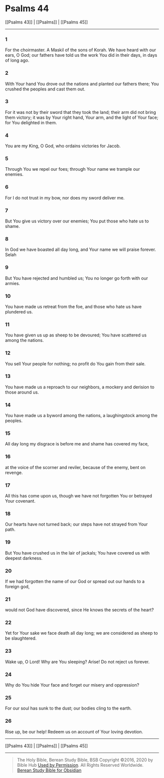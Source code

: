 # Psalms 44

[[Psalms 43]] | [[Psalms]] | [[Psalms 45]]

---

### 1
For the choirmaster. A Maskil of the sons of Korah. We have heard with our ears, O God; our fathers have told us the work You did in their days, in days of long ago.

### 2
With Your hand You drove out the nations and planted our fathers there; You crushed the peoples and cast them out.

### 3
For it was not by their sword that they took the land; their arm did not bring them victory; it was by Your right hand, Your arm, and the light of Your face; for You delighted in them.

### 4
You are my King, O God, who ordains victories for Jacob.

### 5
Through You we repel our foes; through Your name we trample our enemies.

### 6
For I do not trust in my bow, nor does my sword deliver me.

### 7
But You give us victory over our enemies; You put those who hate us to shame.

### 8
In God we have boasted all day long, and Your name we will praise forever. Selah

### 9
But You have rejected and humbled us; You no longer go forth with our armies.

### 10
You have made us retreat from the foe, and those who hate us have plundered us.

### 11
You have given us up as sheep to be devoured; You have scattered us among the nations.

### 12
You sell Your people for nothing; no profit do You gain from their sale.

### 13
You have made us a reproach to our neighbors, a mockery and derision to those around us.

### 14
You have made us a byword among the nations, a laughingstock among the peoples.

### 15
All day long my disgrace is before me and shame has covered my face,

### 16
at the voice of the scorner and reviler, because of the enemy, bent on revenge.

### 17
All this has come upon us, though we have not forgotten You or betrayed Your covenant.

### 18
Our hearts have not turned back; our steps have not strayed from Your path.

### 19
But You have crushed us in the lair of jackals; You have covered us with deepest darkness.

### 20
If we had forgotten the name of our God or spread out our hands to a foreign god,

### 21
would not God have discovered, since He knows the secrets of the heart?

### 22
Yet for Your sake we face death all day long; we are considered as sheep to be slaughtered.

### 23
Wake up, O Lord! Why are You sleeping? Arise! Do not reject us forever.

### 24
Why do You hide Your face and forget our misery and oppression?

### 25
For our soul has sunk to the dust; our bodies cling to the earth.

### 26
Rise up, be our help! Redeem us on account of Your loving devotion.

---

[[Psalms 43]] | [[Psalms]] | [[Psalms 45]]

---

> The Holy Bible, Berean Study Bible, BSB
> Copyright &copy;2016, 2020 by Bible Hub
> [Used by Permission](https://berean.bible/terms.htm). All Rights Reserved Worldwide.
> [Berean Study Bible for Obsidian](https://github.com/gapmiss/berean-study-bible-for-obsidian)

